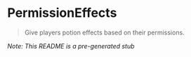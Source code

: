 # PermissionEffects

> Give players potion effects based on their permissions.

_Note: This README is a pre-generated stub_
